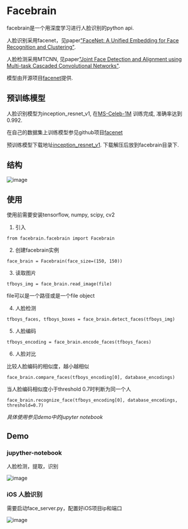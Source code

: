 # Facebrain

facebrain是一个用深度学习进行人脸识别的python api. 

人脸识别采用facenet，见paper["FaceNet: A Unified Embedding for Face Recognition and Clustering"](http://arxiv.org/abs/1503.03832).

人脸检测采用MTCNN, 见paper["Joint Face Detection and Alignment using Multi-task Cascaded Convolutional Networks"](https://kpzhang93.github.io/MTCNN_face_detection_alignment/).

模型由开源项目[facenet](https://github.com/davidsandberg/facenet)提供.

## 预训练模型
人脸识别模型为inception_resnet_v1, 在[MS-Celeb-1M](https://www.microsoft.com/en-us/research/project/ms-celeb-1m-challenge-recognizing-one-million-celebrities-real-world/) 训练完成, 准确率达到0.992.

在自己的数据集上训练模型参见github项目[facenet](https://github.com/davidsandberg/facenet)

预训练模型下载地址[inception_resnet_v1](https://pan.baidu.com/s/1eTooi9k). 下载解压后放到facebrain目录下.

## 结构
![image](https://github.com/CoderSLZhang/Facebrain/blob/master/facebrain_architecture.jpg)

## 使用
使用前需要安装tensorflow, numpy, scipy, cv2

1. 引入
```
from facebrain.facebrain import Facebrain
```
2. 创建facebrain实例
```
face_brain = Facebrain(face_size=(150, 150))
```
3. 读取图片
```
tfboys_img = face_brain.read_image(file)
```
file可以是一个路径或是一个file object

4. 人脸检测
```
tfboys_faces, tfboys_boxes = face_brain.detect_faces(tfboys_img)
```
5. 人脸编码
```
tfboys_encoding = face_brain.encode_faces(tfboys_faces)
```
6. 人脸对比

比较人脸编码的相似度，越小越相似
```
face_brain.compare_faces(tfboys_encoding[0], database_encodings)
```
当人脸编码相似度小于threshold 0.7时判断为同一个人
```
face_brain.recognize_face(tfboys_encoding[0], database_encodings, threshold=0.7)
```
*具体使用参见demo中的jupyter notebook* 

## Demo
### jupyther-notebook
人脸检测，提取，识别

![image](https://github.com/CoderSLZhang/Facebrain/blob/master/demo/demo2.jpg)
### iOS 人脸识别
需要启动face_server.py，配置好iOS项目ip和端口

![image](https://github.com/CoderSLZhang/Facebrain/blob/master/demo/demo1.jpg)
